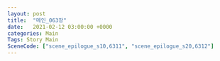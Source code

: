 ```yaml
---
layout: post
title:  "메인_063장"
date:   2021-02-12 03:00:00 +0000
categories: Main
Tags: Story Main
SceneCode: ["scene_epilogue_s10,6311", "scene_epilogue_s20,6312"]
---
```

